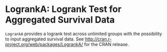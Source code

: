 LogrankA: Logrank Test for Aggregated Survival Data
===================================================

`LogrankA` provides a logrank test across unlimited groups with the possibility to input aggregated survival data. See <http://cran.r-project.org/web/packages/LogrankA/> for the CRAN release.